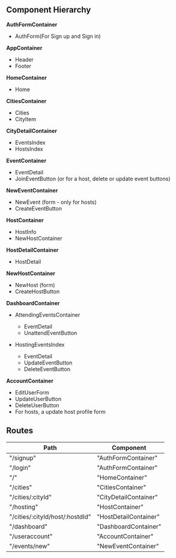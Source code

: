 ## Component Hierarchy

**AuthFormContainer**
 - AuthForm(For Sign up and Sign in)

**AppContainer**
  - Header
  - Footer

**HomeContainer**
  - Home

**CitiesContainer**
 - Cities
  - CityItem

**CityDetailContainer**
 - EventsIndex
 - HostsIndex

**EventContainer**
 - EventDetail
 - JoinEventButton (or for a host, delete or update event buttons)

**NewEventContainer**
  - NewEvent (form - only for hosts)
  - CreateEventButton

**HostContainer**
 - HostInfo
 - NewHostContainer

 **HostDetailContainer**
  - HostDetail

**NewHostContainer**
  - NewHost (form)
  - CreateHostButton

**DashboardContainer**
 - AttendingEventsContainer
   - EventDetail
   - UnattendEventButton

 - HostingEventsIndex
   - EventDetail
   - UpdateEventButton
   - DeleteEventButton

 **AccountContainer**
  - EditUserForm
  - UpdateUserButton
  - DeleteUserButton
  - For hosts, a update host profile form

## Routes

|Path   | Component   |
|-------|-------------|
| "/signup" | "AuthFormContainer" |
| "/login" | "AuthFormContainer" |
| "/"        | "HomeContainer" |
| "/cities"  | "CitiesContainer" |
| "/cities/:cityId" | "CityDetailContainer" |
| "/hosting" | "HostContainer" |
| "/cities/:cityId/host/:hostdId" | "HostDetailContainer" |
| "/dashboard" | "DashboardContainer" |
| "/useraccount" | "AccountContainer" |
| "/events/new" | "NewEventContainer" |
